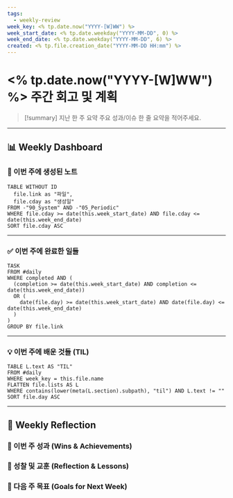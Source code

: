 ```yaml
---
tags:
  - weekly-review
week_key: <% tp.date.now("YYYY-[W]WW") %>
week_start_date: <% tp.date.weekday("YYYY-MM-DD", 0) %>
week_end_date: <% tp.date.weekday("YYYY-MM-DD", 6) %>
created: <% tp.file.creation_date("YYYY-MM-DD HH:mm") %>
---
```

# <% tp.date.now("YYYY-[W]WW") %> 주간 회고 및 계획

> [!summary] 지난 한 주 요약
> 주요 성과/이슈 한 줄 요약을 적어주세요.

---
## 📊 Weekly Dashboard

### 📝 이번 주에 생성된 노트
```dataview
TABLE WITHOUT ID
  file.link as "파일",
  file.cday as "생성일"
FROM -"90_System" AND -"05_Periodic"
WHERE file.cday >= date(this.week_start_date) AND file.cday <= date(this.week_end_date)
SORT file.cday ASC
```
---

### ✅ 이번 주에 완료한 일들
```dataview
TASK
FROM #daily
WHERE completed AND (
  (completion >= date(this.week_start_date) AND completion <= date(this.week_end_date))
  OR (
    date(file.day) >= date(this.week_start_date) AND date(file.day) <= date(this.week_end_date)
  )
)
GROUP BY file.link
```
---

### 💡 이번 주에 배운 것들 (TIL)
```dataview
TABLE L.text AS "TIL"
FROM #daily
WHERE week_key = this.file.name
FLATTEN file.lists AS L
WHERE contains(lower(meta(L.section).subpath), "til") AND L.text != ""
SORT file.day ASC
```
---

## 🤔 Weekly Reflection

### 🚀 이번 주 성과 (Wins & Achievements)

### 🌱 성찰 및 교훈 (Reflection & Lessons)

### 🎯 다음 주 목표 (Goals for Next Week)
